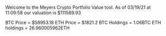 Welcome to the Meyers Crypto Portfolio Value tool. 
As of 03/19/21 at 11:09:58 our valuation is $111589.93 

BTC Price = $58953.18
 ETH Price = $1821.2
BTC Holdings = 1.06BTC
 ETH holdings = 26.960005962ETH 
